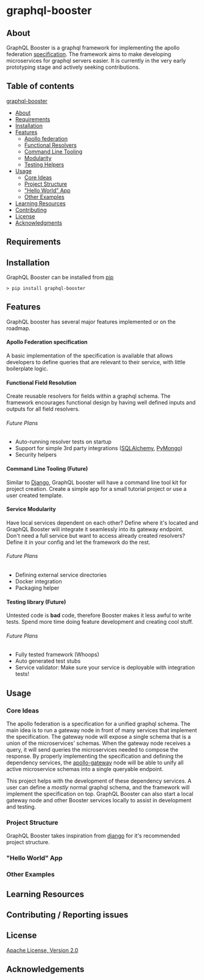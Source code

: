 # graphql-booster

## About
GraphQL Booster is a graphql framework for implementing the 
apollo federation [specification](https://www.apollographql.com/docs/apollo-server/federation/introduction/).
The framework aims to make developing microservices for graphql servers easier. 
It is currently in the very early prototyping stage and actively seeking contributions.

## Table of contents
[graphql-booster](#graphql-booster)
* [About](#about)
* [Requirements](#requirements)
* [Installation](#installation)
* [Features](#features)
    * [Apollo federation](#apollo-federation-specification)
    * [Functional Resolvers](#functional-field-resolution)
    * [Command Line Tooling](#command-line-tooling-future)
    * [Modularity](#service-modularity)
    * [Testing Helpers](#testing-library-future)
* [Usage](#usage)
    * [Core Ideas](#core-ideas)
    * [Project Structure](#project-structure)
    * ["Hello World" App](#hello-world-app)
    * [Other Examples](#other-examples)
* [Learning Resources](#learning-resources)
* [Contributing](#contributing--reporting-issues)
* [License](#license)
* [Acknowledgments](#acknowledgements)

## Requirements

## Installation

GraphQL Booster can be installed from [pip](https://pypi.org/project/pip/)

```
> pip install graphql-booster
``` 

## Features
GraphQL booster has several major features implemented or on the roadmap.

#### Apollo Federation specification
A basic implementation of the specification is available that allows developers to 
define queries that are relevant to their service, with little boilerplate logic. 

#### Functional Field Resolution
Create reusable resolvers for fields within a graphql schema. 
The framework encourages functional design by having well defined 
inputs and outputs for all field resolvers.

###### Future Plans
* Auto-running resolver tests on startup
* Support for simple 3rd party integrations ([SQLAlchemy](https://www.sqlalchemy.org/), [PyMongo](https://api.mongodb.com/python/current/))
* Security helpers

#### Command Line Tooling (Future)
Similar to [Django](https://www.djangoproject.com/), GraphQL booster will have a command line tool kit for project creation. 
Create a simple app for a small tutorial project or use a user created template.

#### Service Modularity
Have local services dependent on each other? Define where it's located and GraphQL Booster will integrate it seamlessly into 
its gateway endpoint. Don't need a full service but want to access already created resolvers? 
Define it in your config and let the framework do the rest. 

###### Future Plans
* Defining external service directories
* Docker integration
* Packaging helper

#### Testing library (Future)
Untested code is **bad** code, therefore Booster makes it less awful to write tests. Spend more time doing feature development
and creating cool stuff.

###### Future Plans
* Fully tested framework (Whoops)
* Auto generated test stubs
* Service validator: Make sure your service is deployable with integration tests!

## Usage
### Core Ideas
The apollo federation is a specification for a unified graphql schema. The main idea
is to run a gateway node in front of many services that implement the specification. The gateway node will expose a single 
schema that is a union of the microservices' schemas. When the gateway node receives a query, it will send queries the microservices
needed to compose the response. By properly implementing the specification and defining the dependency services, the [apollo-gateway]()
node will be able to unify all active microservice schemas into a single queryable endpoint.

This project helps with the development of these dependency services. A user can define a *mostly* normal graphql schema,
and the framework will implement the specification on top. GraphQL Booster can also start a local gateway node and other 
Booster services locally to assist in development and testing. 

### Project Structure
GraphQL Booster takes inspiration from [django](https://www.djangoproject.com/) for it's recommended project structure.
 
### "Hello World" App
### Other Examples

## Learning Resources

## Contributing / Reporting issues

## License

[Apache License, Version 2.0](http://www.apache.org/licenses/LICENSE-2.0.html)

## Acknowledgements